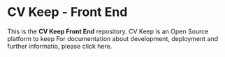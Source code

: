 # CV Keep - Front End

This is the **CV Keep Front End** repository. CV Keep is an Open Source platform to keep 
For documentation about development, deployment and further informatio, please click here.